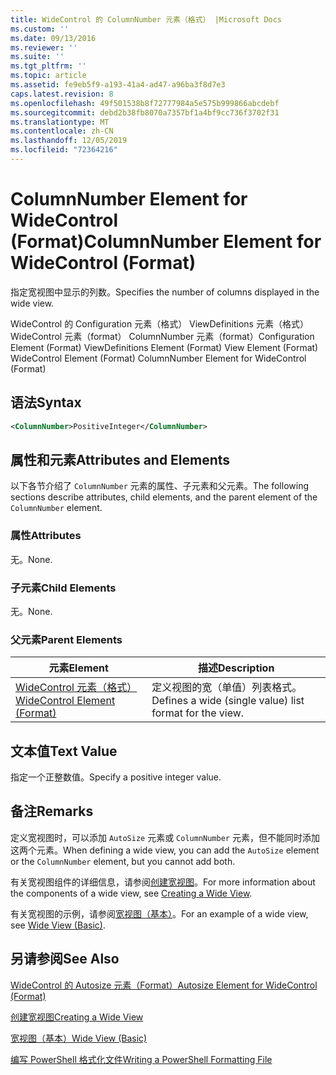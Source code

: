 ```yaml
---
title: WideControl 的 ColumnNumber 元素（格式） |Microsoft Docs
ms.custom: ''
ms.date: 09/13/2016
ms.reviewer: ''
ms.suite: ''
ms.tgt_pltfrm: ''
ms.topic: article
ms.assetid: fe9eb5f9-a193-41a4-ad47-a96ba3f8d7e3
caps.latest.revision: 8
ms.openlocfilehash: 49f501538b8f72777984a5e575b999866abcdebf
ms.sourcegitcommit: debd2b38fb8070a7357bf1a4bf9cc736f3702f31
ms.translationtype: MT
ms.contentlocale: zh-CN
ms.lasthandoff: 12/05/2019
ms.locfileid: "72364216"
---
```

# <a name="columnnumber-element-for-widecontrol-format"></a><span data-ttu-id="f5007-102">ColumnNumber Element for WideControl (Format)</span><span class="sxs-lookup"><span data-stu-id="f5007-102">ColumnNumber Element for WideControl (Format)</span></span>

<span data-ttu-id="f5007-103">指定宽视图中显示的列数。</span><span class="sxs-lookup"><span data-stu-id="f5007-103">Specifies the number of columns displayed in the wide view.</span></span>

<span data-ttu-id="f5007-104">WideControl 的 Configuration 元素（格式） ViewDefinitions 元素（格式） WideControl 元素（format） ColumnNumber 元素（format）</span><span class="sxs-lookup"><span data-stu-id="f5007-104">Configuration Element (Format) ViewDefinitions Element (Format) View Element (Format) WideControl Element (Format) ColumnNumber Element for WideControl (Format)</span></span>

## <a name="syntax"></a><span data-ttu-id="f5007-105">语法</span><span class="sxs-lookup"><span data-stu-id="f5007-105">Syntax</span></span>

```xml
<ColumnNumber>PositiveInteger</ColumnNumber>
```

## <a name="attributes-and-elements"></a><span data-ttu-id="f5007-106">属性和元素</span><span class="sxs-lookup"><span data-stu-id="f5007-106">Attributes and Elements</span></span>

<span data-ttu-id="f5007-107">以下各节介绍了 `ColumnNumber` 元素的属性、子元素和父元素。</span><span class="sxs-lookup"><span data-stu-id="f5007-107">The following sections describe attributes, child elements, and the parent element of the `ColumnNumber` element.</span></span>

### <a name="attributes"></a><span data-ttu-id="f5007-108">属性</span><span class="sxs-lookup"><span data-stu-id="f5007-108">Attributes</span></span>

<span data-ttu-id="f5007-109">无。</span><span class="sxs-lookup"><span data-stu-id="f5007-109">None.</span></span>

### <a name="child-elements"></a><span data-ttu-id="f5007-110">子元素</span><span class="sxs-lookup"><span data-stu-id="f5007-110">Child Elements</span></span>

<span data-ttu-id="f5007-111">无。</span><span class="sxs-lookup"><span data-stu-id="f5007-111">None.</span></span>

### <a name="parent-elements"></a><span data-ttu-id="f5007-112">父元素</span><span class="sxs-lookup"><span data-stu-id="f5007-112">Parent Elements</span></span>

|<span data-ttu-id="f5007-113">元素</span><span class="sxs-lookup"><span data-stu-id="f5007-113">Element</span></span>|<span data-ttu-id="f5007-114">描述</span><span class="sxs-lookup"><span data-stu-id="f5007-114">Description</span></span>|
|-------------|-----------------|
|[<span data-ttu-id="f5007-115">WideControl 元素（格式）</span><span class="sxs-lookup"><span data-stu-id="f5007-115">WideControl Element (Format)</span></span>](./widecontrol-element-format.md)|<span data-ttu-id="f5007-116">定义视图的宽（单值）列表格式。</span><span class="sxs-lookup"><span data-stu-id="f5007-116">Defines a wide (single value) list format for the view.</span></span>|

## <a name="text-value"></a><span data-ttu-id="f5007-117">文本值</span><span class="sxs-lookup"><span data-stu-id="f5007-117">Text Value</span></span>

<span data-ttu-id="f5007-118">指定一个正整数值。</span><span class="sxs-lookup"><span data-stu-id="f5007-118">Specify a positive integer value.</span></span>

## <a name="remarks"></a><span data-ttu-id="f5007-119">备注</span><span class="sxs-lookup"><span data-stu-id="f5007-119">Remarks</span></span>

<span data-ttu-id="f5007-120">定义宽视图时，可以添加 `AutoSize` 元素或 `ColumnNumber` 元素，但不能同时添加这两个元素。</span><span class="sxs-lookup"><span data-stu-id="f5007-120">When defining a wide view, you can add the `AutoSize` element or the `ColumnNumber` element, but you cannot add both.</span></span>

<span data-ttu-id="f5007-121">有关宽视图组件的详细信息，请参阅[创建宽视图](./creating-a-wide-view.md)。</span><span class="sxs-lookup"><span data-stu-id="f5007-121">For more information about the components of a wide view, see [Creating a Wide View](./creating-a-wide-view.md).</span></span>

<span data-ttu-id="f5007-122">有关宽视图的示例，请参阅[宽视图（基本）](./wide-view-basic.md)。</span><span class="sxs-lookup"><span data-stu-id="f5007-122">For an example of a wide view, see [Wide View (Basic)](./wide-view-basic.md).</span></span>

## <a name="see-also"></a><span data-ttu-id="f5007-123">另请参阅</span><span class="sxs-lookup"><span data-stu-id="f5007-123">See Also</span></span>

[<span data-ttu-id="f5007-124">WideControl 的 Autosize 元素（Format）</span><span class="sxs-lookup"><span data-stu-id="f5007-124">Autosize Element for WideControl (Format)</span></span>](./autosize-element-for-widecontrol-format.md)

[<span data-ttu-id="f5007-125">创建宽视图</span><span class="sxs-lookup"><span data-stu-id="f5007-125">Creating a Wide View</span></span>](./creating-a-wide-view.md)

[<span data-ttu-id="f5007-126">宽视图（基本）</span><span class="sxs-lookup"><span data-stu-id="f5007-126">Wide View (Basic)</span></span>](./wide-view-basic.md)

[<span data-ttu-id="f5007-127">编写 PowerShell 格式化文件</span><span class="sxs-lookup"><span data-stu-id="f5007-127">Writing a PowerShell Formatting File</span></span>](./writing-a-powershell-formatting-file.md)
